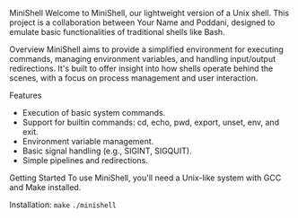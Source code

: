 MiniShell
Welcome to MiniShell, our lightweight version of a Unix shell. This project is a collaboration between Your Name and Poddani, designed to emulate basic functionalities of traditional shells like Bash.

Overview
MiniShell aims to provide a simplified environment for executing commands, managing environment variables, and handling input/output redirections. It's built to offer insight into how shells operate behind the scenes, with a focus on process management and user interaction.

Features
- Execution of basic system commands.
- Support for builtin commands: cd, echo, pwd, export, unset, env, and exit.
- Environment variable management.
- Basic signal handling (e.g., SIGINT, SIGQUIT).
- Simple pipelines and redirections.

Getting Started
To use MiniShell, you'll need a Unix-like system with GCC and Make installed.

Installation:
```make```
```./minishell```
